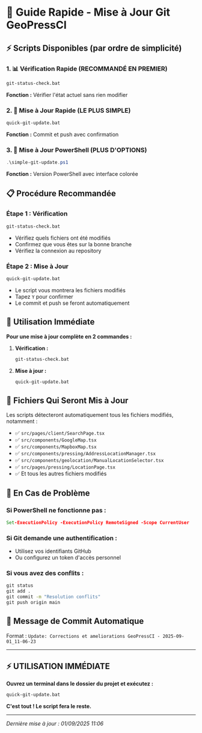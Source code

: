 # 🚀 Guide Rapide - Mise à Jour Git GeoPressCI

## ⚡ Scripts Disponibles (par ordre de simplicité)

### 1. 📊 **Vérification Rapide** (RECOMMANDÉ EN PREMIER)
```cmd
git-status-check.bat
```
**Fonction :** Vérifier l'état actuel sans rien modifier

### 2. 🚀 **Mise à Jour Rapide** (LE PLUS SIMPLE)
```cmd
quick-git-update.bat
```
**Fonction :** Commit et push avec confirmation

### 3. 🎨 **Mise à Jour PowerShell** (PLUS D'OPTIONS)
```powershell
.\simple-git-update.ps1
```
**Fonction :** Version PowerShell avec interface colorée

## 📋 Procédure Recommandée

### Étape 1 : Vérification
```cmd
git-status-check.bat
```
- Vérifiez quels fichiers ont été modifiés
- Confirmez que vous êtes sur la bonne branche
- Vérifiez la connexion au repository

### Étape 2 : Mise à Jour
```cmd
quick-git-update.bat
```
- Le script vous montrera les fichiers modifiés
- Tapez `Y` pour confirmer
- Le commit et push se feront automatiquement

## 🎯 Utilisation Immédiate

**Pour une mise à jour complète en 2 commandes :**

1. **Vérification :**
   ```cmd
   git-status-check.bat
   ```

2. **Mise à jour :**
   ```cmd
   quick-git-update.bat
   ```

## 📁 Fichiers Qui Seront Mis à Jour

Les scripts détecteront automatiquement tous les fichiers modifiés, notamment :
- ✅ `src/pages/client/SearchPage.tsx`
- ✅ `src/components/GoogleMap.tsx`
- ✅ `src/components/MapboxMap.tsx`
- ✅ `src/components/pressing/AddressLocationManager.tsx`
- ✅ `src/components/geolocation/ManualLocationSelector.tsx`
- ✅ `src/pages/pressing/LocationPage.tsx`
- ✅ Et tous les autres fichiers modifiés

## 🔧 En Cas de Problème

### Si PowerShell ne fonctionne pas :
```cmd
Set-ExecutionPolicy -ExecutionPolicy RemoteSigned -Scope CurrentUser
```

### Si Git demande une authentification :
- Utilisez vos identifiants GitHub
- Ou configurez un token d'accès personnel

### Si vous avez des conflits :
```cmd
git status
git add .
git commit -m "Resolution conflits"
git push origin main
```

## 🎉 Message de Commit Automatique

Format : `Update: Corrections et ameliorations GeoPressCI - 2025-09-01_11-06-23`

---

## ⚡ UTILISATION IMMÉDIATE

**Ouvrez un terminal dans le dossier du projet et exécutez :**

```cmd
quick-git-update.bat
```

**C'est tout ! Le script fera le reste.**

---

*Dernière mise à jour : 01/09/2025 11:06*
